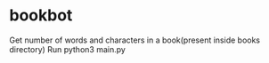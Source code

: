 # bookbot
Get number of words and characters in a book(present inside books directory)
Run python3 main.py